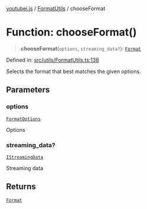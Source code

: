 [youtubei.js](../../../../README.md) / [FormatUtils](../README.md) / chooseFormat

# Function: chooseFormat()

> **chooseFormat**(`options`, `streaming_data?`): [`Format`](../../Misc/classes/Format.md)

Defined in: [src/utils/FormatUtils.ts:138](https://github.com/LuanRT/YouTube.js/blob/0733f60b57877f6b8b87dfd5cc6195b5085f5c09/src/utils/FormatUtils.ts#L138)

Selects the format that best matches the given options.

## Parameters

### options

[`FormatOptions`](../../Types/interfaces/FormatOptions.md)

Options

### streaming\_data?

[`IStreamingData`](../../../../interfaces/IStreamingData.md)

Streaming data

## Returns

[`Format`](../../Misc/classes/Format.md)
